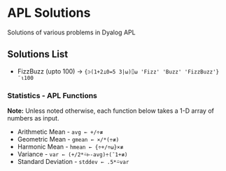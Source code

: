 # APL Solutions
Solutions of various problems in Dyalog APL

## Solutions List
- FizzBuzz (upto 100) -> `{⊃(1+2⊥0=5 3|⍵)⌷⍵ 'Fizz' 'Buzz' 'FizzBuzz'}¨⍳100`

### Statistics - APL Functions
**Note:** Unless noted otherwise, each function below takes a 1-D array of numbers as input.

- Arithmetic Mean - `avg ← +/÷≢`
- Geometric Mean - `gmean ← ×/*(÷≢)`
- Harmonic Mean - `hmean ← {÷+/÷⍵}×≢`
- Variance - `var ← (+/2*⍨⊢-avg)÷(¯1+≢)`
- Standard Deviation - `stddev ← .5*⍨var`
